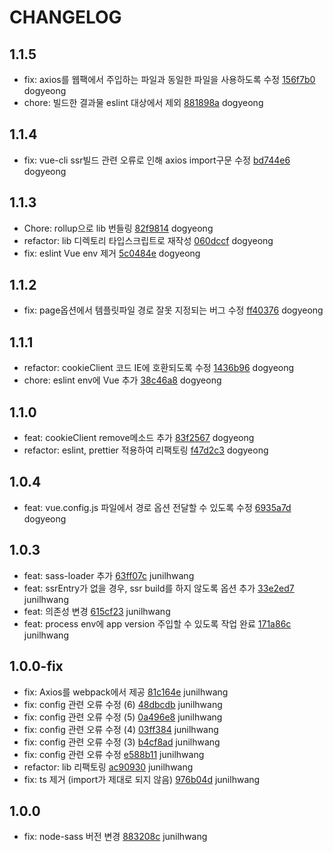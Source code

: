 # CHANGELOG

## 1.1.5

- fix: axios를 웹팩에서 주입하는 파일과 동일한 파일을 사용하도록 수정 [156f7b0](https://git.zuminternet.com/zum-portal-framework/zum-portal-core-js-project/commit/156f7b0f891df90d797cb22c453234f3054a1ff7) dogyeong
- chore: 빌드한 결과물 eslint 대상에서 제외 [881898a](https://git.zuminternet.com/zum-portal-framework/zum-portal-core-js-project/commit/881898a2a75ba03c894c69be16b78015d6c66cb0) dogyeong

## 1.1.4

- fix: vue-cli ssr빌드 관련 오류로 인해 axios import구문 수정 [bd744e6](https://git.zuminternet.com/zum-portal-framework/zum-portal-core-js-project/commit/bd744e65beeb71203d9e64efda58bbe587b3de9c) dogyeong

## 1.1.3

- Chore: rollup으로 lib 번들링 [82f9814](https://git.zuminternet.com/zum-portal-framework/zum-portal-core-js-project/commit/82f981441c7c56f6378683fd904b363fcab715d0) dogyeong
- refactor: lib 디렉토리 타입스크립트로 재작성 [060dccf](https://git.zuminternet.com/zum-portal-framework/zum-portal-core-js-project/commit/060dccf4b4eabf2cb7a057294d2c58598aa404e1) dogyeong
- fix: eslint Vue env 제거 [5c0484e](https://git.zuminternet.com/zum-portal-framework/zum-portal-core-js-project/commit/5c0484ecdb86878b21be8dcea8eb0d55f6a07060) dogyeong

## 1.1.2

- fix: page옵션에서 템플릿파일 경로 잘못 지정되는 버그 수정 [ff40376](https://git.zuminternet.com/zum-portal-framework/zum-portal-core-js-project/commit/ff4037646e8c62e67e0cf34e992bc4e5b9568d57) dogyeong

## 1.1.1

- refactor: cookieClient 코드 IE에 호환되도록 수정 [1436b96](https://git.zuminternet.com/zum-portal-framework/zum-portal-core-js-project/commit/1436b96be2dcd5fe1f43e9a3b3777819870b6713) dogyeong
- chore: eslint env에 Vue 추가 [38c46a8](https://git.zuminternet.com/zum-portal-framework/zum-portal-core-js-project/commit/38c46a8bed66e844e9e225f7e8a098776deb9b33) dogyeong

## 1.1.0

- feat: cookieClient remove메소드 추가 [83f2567](https://git.zuminternet.com/zum-portal-framework/zum-portal-core-js-project/commit/83f25679fd31f8ad41e5d2264eeab5905b124c88) dogyeong
- refactor: eslint, prettier 적용하여 리팩토링 [f47d2c3](https://git.zuminternet.com/zum-portal-framework/zum-portal-core-js-project/commit/f47d2c3d93da05ec01fe3ed2d0ef80f2a3765a4f) dogyeong

## 1.0.4

- feat: vue.config.js 파일에서 경로 옵션 전달할 수 있도록 수정 [6935a7d](https://git.zuminternet.com/zum-portal-framework/zum-portal-core-js-project/commit/6935a7df0cecc49ed7d106d503e23e82666a3010) dogyeong

## 1.0.3

- feat: sass-loader 추가 [63ff07c](https://git.zuminternet.com/zum-portal-framework/zum-portal-core-js-project/commit/63ff07cde09b1d4f5b6fe7beb7ada362bf2630c9) junilhwang
- feat: ssrEntry가 없을 경우, ssr build를 하지 않도록 옵션 추가 [33e2ed7](https://git.zuminternet.com/zum-portal-framework/zum-portal-core-js-project/commit/33e2ed764d6a0416b5cf97111f4e2561dc784229) junilhwang
- feat: 의존성 변경 [615cf23](https://git.zuminternet.com/zum-portal-framework/zum-portal-core-js-project/commit/615cf23b89a98ebd4147c1596ce43d765038d012) junilhwang
- feat: process env에 app version 주입할 수 있도록 작업 완료 [171a86c](https://git.zuminternet.com/zum-portal-framework/zum-portal-core-js-project/commit/171a86c02c6136f4d6e5a2d58d1312e43c9f8394) junilhwang

## 1.0.0-fix

- fix: Axios를 webpack에서 제공 [81c164e](https://git.zuminternet.com/zum-portal-framework/zum-portal-core-js-project/commit/81c164ee17a5a50f563be8f5552fd2c0cd9b9806) junilhwang
- fix: config 관련 오류 수정 (6) [48dbcdb](https://git.zuminternet.com/zum-portal-framework/zum-portal-core-js-project/commit/48dbcdbd41db5068fa8c94b1e9b49067ed6d1a10) junilhwang
- fix: config 관련 오류 수정 (5) [0a496e8](https://git.zuminternet.com/zum-portal-framework/zum-portal-core-js-project/commit/0a496e8ec8c98262084bd600853b3e6391fbe45d) junilhwang
- fix: config 관련 오류 수정 (4) [03ff384](https://git.zuminternet.com/zum-portal-framework/zum-portal-core-js-project/commit/03ff384139a8774540f4a715089f5605c717a331) junilhwang
- fix: config 관련 오류 수정 (3) [b4cf8ad](https://git.zuminternet.com/zum-portal-framework/zum-portal-core-js-project/commit/b4cf8ad8def044d9dfcf50691066f8e9bc62c33f) junilhwang
- fix: config 관련 오류 수정 [e588b11](https://git.zuminternet.com/zum-portal-framework/zum-portal-core-js-project/commit/e588b119f07255f12f3fecb0ef744e889634143f) junilhwang
- refactor: lib 리팩토링 [ac90930](https://git.zuminternet.com/zum-portal-framework/zum-portal-core-js-project/commit/ac9093040759f119eac8fe4a2c4102d8fd85cd9b) junilhwang
- fix: ts 제거 (import가 제대로 되지 않음) [976b04d](https://git.zuminternet.com/zum-portal-framework/zum-portal-core-js-project/commit/976b04d5cd556e23f3ffc3ab81801402cc3759b3) junilhwang

## 1.0.0

- fix: node-sass 버전 변경 [883208c](https://git.zuminternet.com/zum-portal-framework/zum-portal-core-js-project/commit/883208c12241bb3ccb04e97d2ec038553f3eaa0f) junilhwang
